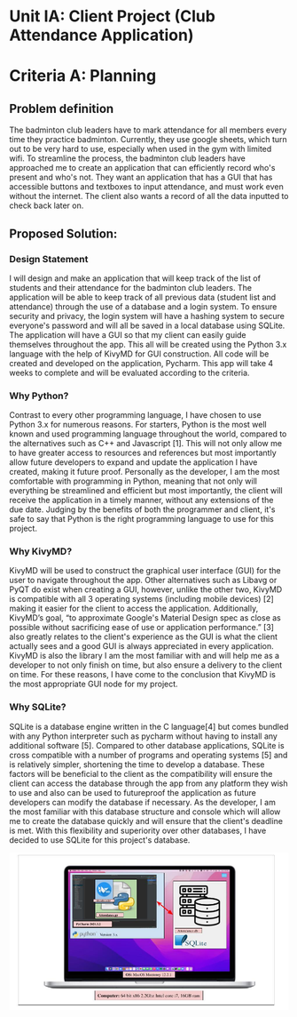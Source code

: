 # Unit IA: Client Project (Club Attendance Application)

# Criteria A: Planning

## Problem definition
The badminton club leaders have to mark attendance for all members every time they practice badminton. Currently, they use google sheets, which turn out to be very hard to use, especially when used in the gym with limited wifi. To streamline the process, the badminton club leaders have approached me to create an application that can efficiently record who's present and who's not. They want an application that has a GUI that has accessible buttons and textboxes to input attendance, and must work even without the internet. The client also wants a record of all the data inputted to check back later on. 

## Proposed Solution:

### Design Statement
I will design and make an application that will keep track of the list of students and their attendance for the badminton club leaders. The application will be able to keep track of all previous data (student list and attendance) through the use of a database and a login system. To ensure security and privacy, the login system will have a hashing system to secure everyone's password and will all be saved in a local database using SQLite. The application will have a GUI so that my client can easily guide themselves throughout the app. This all will be created using the Python 3.x language with the help of KivyMD for GUI construction. All code will be created and developed on the application, Pycharm. This app will take 4 weeks to complete and will be evaluated according to the criteria. 

### Why Python?
Contrast to every other programming language, I have chosen to use Python 3.x for numerous reasons. For starters, Python is the most well known and used programming language throughout the world, compared to the alternatives such as C++ and Javascript [1]. This will not only allow me to have greater access to resources and references but most importantly allow future developers to expand and update the application I have created, making it future proof. 
Personally as the developer, I am the most comfortable with programming in Python, meaning that not only will everything be streamlined and efficient but most importantly, the client will receive the application in a timely manner, without any extensions of the due date. Judging by the benefits of both the programmer and client, it's safe to say that Python is the right programming language to use for this project. 

### Why KivyMD?
KivyMD will be used to construct the graphical user interface (GUI) for the user to navigate throughout the app. Other alternatives such as Libavg or PyQT do exist when creating a GUI, however, unlike the other two, KivyMD is compatible with all 3 operating systems (including mobile devices) [2] making it easier for the client to access the application. Additionally, KivyMD’s goal, “to approximate Google's Material Design spec as close as possible without sacrificing ease of use or application performance.” [3] also greatly relates to the client's experience as the GUI is what the client actually sees and a good GUI is always appreciated in every application. KivyMD is also the library I am the most familiar with and will help me as a developer to not only finish on time, but also ensure a delivery to the client on time. For these reasons, I have come to the conclusion that KivyMD is the most appropriate GUI node for my project. 

### Why SQLite?
SQLite is a database engine written in the C language[4] but comes bundled with any Python interpreter such as pycharm without having to install any additional software [5]. Compared to other database applications, SQLite is cross compatible with a number of programs and operating systems [5] and is relatively simpler, shortening the time to develop a database. These factors will be beneficial to the client as the compatibility will ensure the client can access the database through the app from any platform they wish to use and also can be used to futureproof the application as future developers can modify the database if necessary. 
As the developer, I am the most familiar with this database structure and console which will allow me to create the database quickly and will ensure that the client's deadline is met. With this flexibility and superiority over other databases, I have decided to use SQLite for this project's database. 



![](System_Diagram.jpg) 
